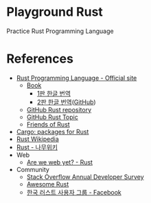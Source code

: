 # Playground Rust

Practice Rust Programming Language

# References

- [Rust Programming Language - Official site](https://www.rust-lang.org)
	- [Book](https://doc.rust-lang.org/book/)
		- [1판 한글 번역](https://www.penflip.com/sarojaba/rust-doc-korean)
		- [2판 한글 번역](https://rinthel.github.io/rust-lang-book-ko/)([GitHub](https://github.com/rinthel/rust-lang-book-ko))
	- [GitHub Rust repository](https://github.com/rust-lang/rust)
	- [GitHub Rust Topic](https://github.com/topics/rust)
	- [Friends of Rust](https://www.rust-lang.org/friends.html)
- [Cargo: packages for Rust](https://crates.io/)
- [Rust Wikipedia](https://en.wikipedia.org/wiki/Rust_(programming_language))
- [Rust - 나무위키](https://namu.wiki/w/Rust)
- Web
	- [Are we web yet? - Rust](https://www.arewewebyet.org/)
- Community
	- [Stack Overflow Annual Developer Survey](https://insights.stackoverflow.com/survey)
	- [Awesome Rust](https://github.com/rust-unofficial/awesome-rust)
	- [한국 러스트 사용자 그룹 - Facebook](https://www.facebook.com/groups/rustlang/)

